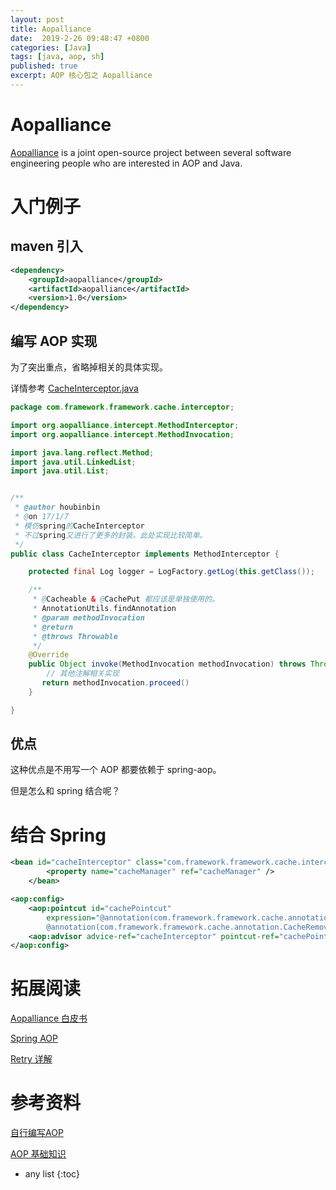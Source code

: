 ```yaml
---
layout: post
title: Aopalliance
date:  2019-2-26 09:48:47 +0800
categories: [Java]
tags: [java, aop, sh]
published: true
excerpt: AOP 核心包之 Aopalliance
---
```


# Aopalliance

[Aopalliance](http://aopalliance.sourceforge.net/) is a joint open-source project between several software engineering people who are interested in AOP and Java.

# 入门例子

## maven 引入

```xml
<dependency>
    <groupId>aopalliance</groupId>
    <artifactId>aopalliance</artifactId>
    <version>1.0</version>
</dependency>
```

## 编写 AOP 实现

为了突出重点，省略掉相关的具体实现。

详情参考 [CacheInterceptor.java](https://sourcegraph.com/github.com/houbb/framework@release_1.0.4/-/blob/framework-cache/src/main/java/com/framework/framework/cache/interceptor/CacheInterceptor.java)

```java
package com.framework.framework.cache.interceptor;

import org.aopalliance.intercept.MethodInterceptor;
import org.aopalliance.intercept.MethodInvocation;

import java.lang.reflect.Method;
import java.util.LinkedList;
import java.util.List;


/**
 * @author houbinbin
 * @on 17/1/7
 * 模仿spring的CacheInterceptor
 * 不过spring又进行了更多的封装。此处实现比较简单。
 */
public class CacheInterceptor implements MethodInterceptor {

    protected final Log logger = LogFactory.getLog(this.getClass());

    /**
     * @Cacheable & @CachePut 都应该是单独使用的。
     * AnnotationUtils.findAnnotation
     * @param methodInvocation
     * @return
     * @throws Throwable
     */
    @Override
    public Object invoke(MethodInvocation methodInvocation) throws Throwable {
        // 其他注解相关实现
       return methodInvocation.proceed()
    } 

}
```

## 优点

这种优点是不用写一个 AOP 都要依赖于 spring-aop。

但是怎么和 spring 结合呢？

# 结合 Spring

```xml
<bean id="cacheInterceptor" class="com.framework.framework.cache.interceptor.CacheInterceptor">
		<property name="cacheManager" ref="cacheManager" />
	</bean>

<aop:config>
    <aop:pointcut id="cachePointcut"
        expression="@annotation(com.framework.framework.cache.annotation.CacheGetSet) or
        @annotation(com.framework.framework.cache.annotation.CacheRemove)" />
    <aop:advisor advice-ref="cacheInterceptor" pointcut-ref="cachePointcut" />
</aop:config>
```

# 拓展阅读

[Aopalliance 白皮书](http://aopalliance.sourceforge.net/white_paper/white_paper.pdf)

[Spring AOP](https://houbb.github.io/2018/07/02/annotation-05-spring-aop)

[Retry 详解](https://houbb.github.io/2018/08/08/retry)

# 参考资料 

[自行编写AOP](https://blog.csdn.net/yc______/article/details/83096955)

[AOP 基础知识](http://wayfarer.cnblogs.com/articles/241024.html)

* any list
{:toc}